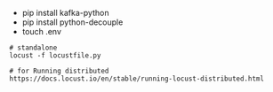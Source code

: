 * pip install kafka-python
* pip install python-decouple
* touch .env

```
# standalone
locust -f locustfile.py
```
```
# for Running distributed
https://docs.locust.io/en/stable/running-locust-distributed.html
```